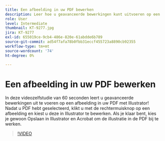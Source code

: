 ```yaml
---
title: Een afbeelding in uw PDF bewerken
description: Leer hoe u geavanceerde bewerkingen kunt uitvoeren op een afbeelding in uw PDF met Illustrator
role: User
level: Intermediate
thumbnail: KT-9277.jpg
jira: KT-9277
exl-id: 655019ce-9cb4-486e-820e-61abdde6b789
source-git-commit: ad54f7afa78b0fbb31eccf455723a8890cb92355
workflow-type: tm+mt
source-wordcount: '74'
ht-degree: 0%

---
```


# Een afbeelding in uw PDF bewerken

In deze videozelfstudie van 60 seconden leert u geavanceerde bewerkingen uit te voeren op een afbeelding in uw PDF met Illustrator! Nadat u PDF hebt geselecteerd, klikt u met de rechtermuisknop op een afbeelding en kiest u deze in Illustrator te bewerken. Als je klaar bent, kies je gewoon Opslaan in Illustrator en Acrobat om de illustratie in de PDF bij te werken.

>[!VIDEO](https://video.tv.adobe.com/v/338277?quality=12&learn=on&hidetitle=true)
